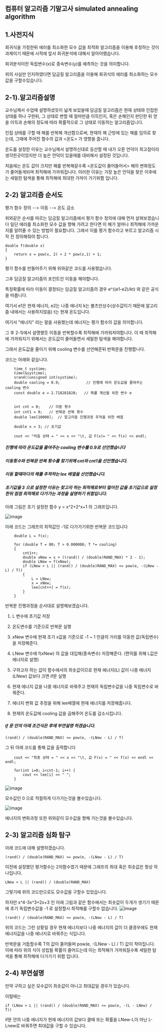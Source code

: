 ## 컴퓨터 알고리즘 기말고사 simulated annealing algorithm

## 1.사전지식

회귀식을 가정한뒤 에러를 최소화한 모수 값을 최적화 알고리즘을 이용해 추정하는 것이 과제이기 때문에 시작에 앞서 회귀분석에 대해서 알아야했습니다.

회귀분석이란 독립변수(x)로 종속변수(y)를 예측하는 것을 의미합니다. 

위의 사실만 인지하였다면 담금질 알고리즘을 이용해 회귀식의 에러를 최소화하는 모수 값을 구할수있습니다.

## 2-1).알고리즘설명

교수님께서 수업때 설명하셨듯이 넓게 보았을때 담금질 알고리즘은 현재 상태와 인접한 상태를 하나 구한뒤, 그 상태로 변할 때 얼마만큼 이득인지, 혹은 손해인지 판단한 뒤 얻을 이득과 손해의 정도에 따라 확률적으로 그 상태로 이동하는 알고리즘입니다.

인접 상태를 구할 때 해를 반복해 개선함으로써, 현재의 해 근방에 있는 해를 임의로 찾는데, 그때에 주어진 함수의 값과 <온도> 가 영향을 줍니다.

온도를 설정한 이유는 교수님께서 설명하신대로 등산할 때 내가 오른 언덕이 최고점이라 생각한곳이었지만 더 높은 언덕이 있을때를 대비해서 설정된 것입니다. 

처음에는 온도 값이 크지만 해를 반복해갈수록 <온도값이 줄어들어서> 해의 변화정도가 줄어들게되며 최적해에 가까워집니다. 이러한 이유는 가장 높은 언덕을 찾은 이후에는 세밀한 탐색을 통해 최적해에 최대한 가까이 가기위함 입니다.

## 2-2) 알고리즘 순서도

평가 함수 정의 --> 이동 --> 온도 감소

위와같은 순서를 따르는 담금질 알고리즘에서 평가 함수 정의에 대해 먼저 살펴보겠습니다
일단 에러를 최소화한 모수 값을 향해 가려고 한다면 이 해가 얼마나 최적해에 가까운지를 알려줄 수 있는 방법이 필요합니다. 그래서 이를 평가 함수라고 부르고 알고리즘 시작 전 정의해줘야 합니다.

```
double f(double x) 
{
    return x = pow(x, 2) + 2 * pow(x,1) + 1; 
}
```
평가 함수를 만들어주기 위해 위와같은 코드를 사용했습니다.

그후 담금질 알고리즘의 포인트인 이동을 해야합니다.

특정확률에 따라 이동이 결정되는 담금질 알고리즘의 경우 e^((e1-e2)/kt) 와 같은 공식을 따릅니다. 

여기서 e1은 현재 에너지, e2는 나중 에너지 k는 볼츠만상수(상수값이기 때문에 알고리즘 내에서는 사용하지않음) t는 현재 온도입니다. 

여기서 "에너지" 라는 말을 사용했는데 에너지는 평가 함수의 값을 의미합니다. 

그 후 2-1)에서 설명했듯 이동을 반복할수록 최적해에 가까워져야합니다. 이 때 최적해에 가까워지기 위해서는 온도값이 줄어들면서 세밀한 탐색을 해야합니다. 

그래서 온도값을 줄이기 위해 cooling 변수를 선언해준뒤 반복문을 진행합니다.

코드는 아래와 같습니다.
```
    time_t systime;                               
    time(&systime);
    srand((unsigned int)systime);
    double cooling = 0.9;            // 진행에 따라 온도값을 줄여주는 cooling 변수
    const double e = 2.718281828;	// 확률 계산을 위한 변수 e
    
    
    int cnt = 0;	// 이동 횟수
    int cnt1 = 0;	// 반복문 반복 횟수
    double lee[10000];	// 알고리즘 진행과정 추적을 위한 배열
    
    double x = 3; // 초기값
 
    cout << "처음 상태 = " << x << "\t, 값 F(x)= " << f(x) << endl;	
  ```
##### 진행에 따라 온도값을 줄여주는 cooling 변수를 0.9로 선언했습니다
##### 이동횟수와 반복문 반복 횟수를 찾기위해 cnt와 cnt1을 선언했습니다.
##### 이동 할때마다의 해를 추적하는 lee 배열을 선언했습니다.
##### 초기값을 3 으로 설정한 이유는 찾고자 하는 최적해로부터 멀어진 값을 초기값으로 설정한뒤 점점 최적해로 다가가는 과정을 설명하기 위함입니다.

아래 그림은 초기 설정한 함수  y = x^2+2^x+1 의 그래프입니다.

![image](https://user-images.githubusercontent.com/97587573/173231940-dde2c522-9702-44bf-9a65-a8a3ffa615ca.png)

아래 코드는 그래프의 최적값인 -1로 다가가기위한 반복문 코드입니다

```
    double L = f(x);
 
    for (double T = 80; T > 0.000008; T *= cooling) 
    {
      	cnt1++;
        double xNew = x + ((rand() / (double)RAND_MAX) * 2 - 1);
        double LNew = f(xNew);
        if (LNew < L || (rand() / (double)RAND_MAX) <= pow(e, -(LNew - L) / T))
        {
            L = LNew;
            x = xNew;
            lee[cnt++] = f(x);
        }
    }
```

반복문 진행과정을 순서대로 설명해보겠습니다.

1. L 변수에 초기값 저장

2. 온도변수를 기준으로 반복문 실행
 
3. xNew 변수에 현재 초기 x값을 기준으로 -1 ~ 1 만큼의 거리를 이동한 값(독립변수)을 저장해준다.

4. LNew 변수에 f(xNew) 의 값을 대입해(종속변수) 저장해준다. (편의를 위해 L값은 에너지로 설명) 

5. 구하고자 하는 값이 함수에서의 최솟값이므로 현재 에너지(L) 값이 나중 에너지(LNew) 값보다 크면 if문 실행

6. 현재 에너지 값을 나중 에너지로 바꿔주고 현재의 독립변수값을 나중 독립변수로 바꿔준다.

7. 에너지 변화 값 추정을 위해 lee배열에 현재 에너지를 저장해줍니다.

8. 현재의 온도값에 cooling 값을 곱해주어 온도를 감소시킵니다.

##### if 문 안의 아래 조건식은 후에 부연설명 하겠습니다.
```
(rand() / (double)RAND_MAX) <= pow(e, -(LNew - L) / T)
```

그 뒤 아래 코드를 통해 값을 출력합니다 
```
    cout << "최종 상태 = " << x << "\t, 값 F(x) = " << f(x) << endl << endl;
    
    for(int i=0; i<cnt-1; i++) {
    	cout << lee[i] << " ";
	}
```
![image](https://user-images.githubusercontent.com/97587573/173234568-f09ab4c1-9cd7-4c03-b8dd-809228f52f6c.png)

모수값인 0 으로 적절하게 다가가는것을 볼수있습니다. 

![image](https://user-images.githubusercontent.com/97587573/173234587-595529db-a537-44d4-894f-ce71fa1d2910.png)

에너지의 변화과정 또한 위와같이 모수값을 향해 가는것을 볼수있습니다.

## 2-3) 알고리즘 심화 탐구

아래 코드에 대해 설명하겠습니다.
```
(rand() / (double)RAND_MAX) <= pow(e, -(LNew - L) / T)
```

이전에 설정했던 평가함수는 2차함수였기 때문에 그래프의 최대 혹은 최솟값은 항상 하나입니다.
```
LNew < L || (rand() / (double)RAND_MAX)
```
그렇기에 위의 코드만으로도 모수값을 구할수 있었습니다.

하지만 x^4-3x^3+2x+3 인 아래 그림과 같은 함수에서는 최솟값이 두개가 생기기 때문에 초기 독립변수값을 -1 로 설정할시 최적해를 구할수 없습니다.
![image](https://user-images.githubusercontent.com/97587573/173235070-3ecf82a3-894b-4867-b432-6ba6fe7a50b6.png)

```
(rand() / (double)RAND_MAX) <= pow(e, -(LNew - L) / T)
```
위의 코드는 그런 상황일 경우 현재 에너지보다 나중 에너지의 값이 더 클경우에도 현재 에너지값을 나중 에너지로 바꿔주는 식입니다.

반복문을 거듭할수록 T의 값이 줄어들며 pow(e, -(LNew - L) / T) 값이 작아집니다. 이에 따라 위의 식이 성립될 확률이 줄어드는데 이는 최적해가 가까워질수록 세밀한 탐색을 통해 최적해에 다가가기 위함 입니다.

## 2-4) 부연설명

만약 구하고 싶은 모수값이 최솟값이 아니고 최대값일 경우가 있습니다.

이럴때는 
```
if (LNew > L || (rand() / (double)RAND_MAX) <= pow(e, -(L - LNew) / T))
```
if문 안의 나중 에너지가 현재 에너지의 값보다 클때 또는 확률을 LNew-L이 아닌 L-Lnew로 바꿔주면 최대값을 구할 수 있습니다.
